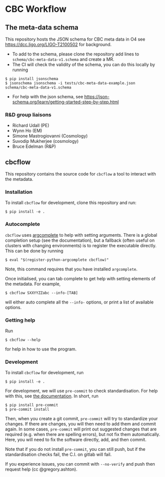 # CBC Workflow

## The meta-data schema

This repository hosts the JSON schema for CBC meta data in O4 see https://dcc.ligo.org/LIGO-T2100502 for background.

* To add to the schema, please clone the repository add lines to `schema/cbc-meta-data-v1.schema` and create a MR.
* The CI will check the validity of the schema, you can do this locally by running
```console
$ pip install jsonschema
$ jsonschema jsonschema -i tests/cbc-meta-data-example.json schema/cbc-meta-data-v1.schema
```
* For help with the json schema, see https://json-schema.org/learn/getting-started-step-by-step.html

### R&D group liaisons

* Richard Udall (PE)
* Wynn Ho (EM)
* Simone Mastrogiovanni (Cosmology)
* Suvodip Mukherjee (cosmology)
* Bruce Edelman (R&P)

## cbcflow

This repository contains the source code for `cbcflow` a tool to interact with the metadata.

### Installation

To install `cbcflow` for development, clone this repository and run:
```console
$ pip install -e .
```

### Autocomplete

`cbcflow` uses [argcomplete](https://pypi.org/project/argcomplete/) to help
with setting arguments. There is a global completion setup (see the
documentation), but a fallback (often useful on clusters with changing
environments) is to register the executable directly. This can be done by
running
```
$ eval "$(register-python-argcomplete cbcflow)"
```
Note, this command requires that you have installed `argcomplete`.

Once initialised, you can tab complete to get help with setting elements of the
metadata. For example,
```
$ cbcflow SXXYYZZabc --info-[TAB]
```
will either auto complete all the `--info-` options, or print a list of
available options.

### Getting help
Run
```console
$ cbcflow --help
```
for help in how to use the program.

### Development
To install `cbcflow` for development, run
```
$ pip install -e .
```
For development, we will use `pre-commit` to check standardisation. For help
with this, see [the documentation](https://pre-commit.com/). In short, run
```
$ pip install pre-commit
$ pre-commit install
```
Then, when you create a git commit, `pre-commit` will try to standardize your
changes. If there are changes, you will then need to add them and commit again.
In some cases, `pre-commit` will print out suggested changes that are required
(e.g. when there are spelling errors), but not fix them automatically. Here, you
will need to fix the software directly, add, and then commit.

Note that if you do not install `pre-commit`, you can still push, but if the
standardisation checks fail, the C.I. on gitlab will fail.

If you experience issues, you can commit with `--no-verify` and push then request
help (cc @gregory.ashton).

